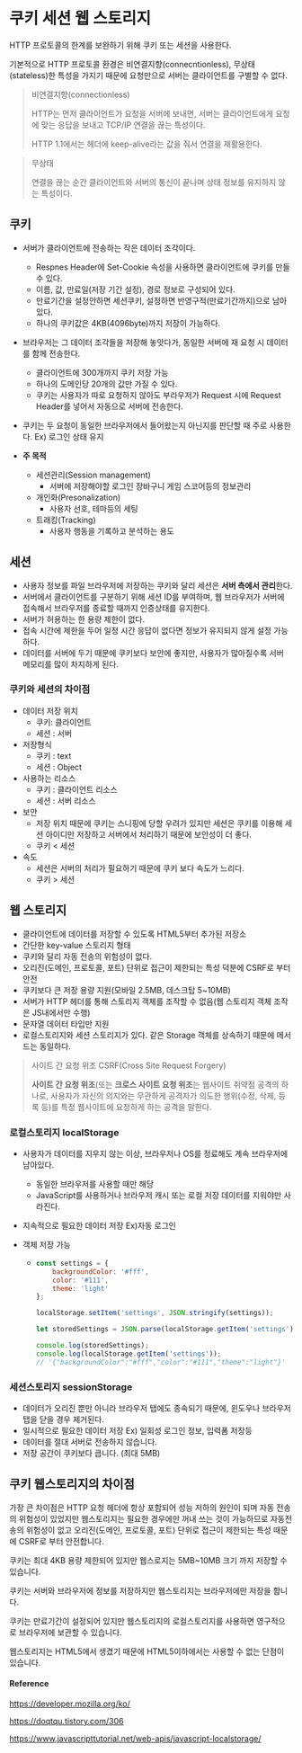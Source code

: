# 쿠키 세션 웹 스토리지

HTTP 프로토콜의 한계를 보완하기 위해 쿠키 또는 세션을 사용한다.

기본적으로 HTTP 프로토콜 환경은 비연결지향(connecntionless), 무상태(stateless)한 특성을 가지기 때문에 요청만으로 서버는 클라이언트를 구별할 수 없다.

> 비연결지향(connectionless)
>
> HTTP는 먼저 클라이언트가 요청을 서버에 보내면, 서버는 클라이언트에게 요청에 맞는 응답을 보내고 TCP/IP 연결을 끊는 특성이다.
>
> HTTP 1.1에서는 헤더에 keep-alive라는 값을 줘서 연결을 재활용한다.

> 무상태
>
> 연결을 끊는 순간 클라이언트와 서버의 통신이 끝나며 상태 정보를 유지하지 않는 특성이다.

## 쿠키

- 서버가 클라이언트에 전송하는 작은 데이터 조각이다.

  - Respnes Header에 Set-Cookie 속성을 사용하면 클라이언트에 쿠키를 만들 수 있다.
  - 이름, 값, 만료일(저장 기간 설정), 경로 정보로 구성되어 있다.
  - 만료기간을 설정안하면 세션쿠키, 설정하면 반영구적(만료기간까지)으로 남아있다.
  - 하나의 쿠키값은 4KB(4096byte)까지 저장이 가능하다.

- 브라우저는 그 데이터 조각들을 저장해 놓앗다가, 동일한 서버에 재 요청 시 데이터를 함께 전송한다.

  - 클라이언트에 300개까지 쿠키 저장 가능
  - 하나의 도메인당 20개의 값만 가질 수 있다.
  - 쿠키는 사용자가 따로 요청하지 않아도 부라우저가 Request 시에 Request Header를 넣어서 자동으로 서버에 전송한다.

- 쿠키는 두 요청이 동일한 브라우저에서 들어왔는지 아닌지를 판단할 때 주로 사용한다. Ex) 로그인 상태 유지
- **주 목적**
  - 세션관리(Session management)
    - 서버에 저장해야할 로그인 장바구니 게임 스코어등의 정보관리
  - 개인화(Presonalization)
    - 사용자 선호, 테마등의 세팅
  - 트래킹(Tracking)
    - 사용자 행동을 기록하고 분석하는 용도

## 세션

- 사용자 정보를 파일 브라우저에 저장하는 쿠키와 달리 세션은 **서버 측에서 관리**한다.
- 서버에서 클라이언트를 구분하기 위해 세션 ID를 부여하며, 웹 브라우저가 서버에 접속해서 브라우저를 종료할 때까지 인증상태를 유지한다.
- 서버가 허용하는 한 용량 제한이 없다.
- 접속 시간에 제한을 두어 일정 시간 응답이 없다면 정보가 유지되지 않게 설정 가능하다.
- 데이터를 서버에 두기 때문에 쿠키보다 보안에 좋지만, 사용자가 많아질수록 서버 메모리를 많이 차지하게 된다.

### 쿠키와 세션의 차이점

- 데이터 저장 위치
  - 쿠키: 클라이언트
  - 세션 : 서버
- 저장형식
  - 쿠키 : text
  - 세션 : Object
- 사용하는 리소스
  - 쿠키 : 클라이언트 리소스
  - 세션 : 서버 리소스
- 보안
  - 저장 위치 때문에 쿠키는 스니핑에 당할 우려가 있지만 세션은 쿠키를 이용해 세션 아이디만 저장하고 서버에서 처리하기 때문에 보안성이 더 좋다.
  - 쿠키 < 세션
- 속도
  - 세션은 서버의 처리가 필요하기 때문에 쿠키 보다 속도가 느리다.
  - 쿠키 > 세션

## 웹 스토리지

- 클라이언트에 데이터를 저장할 수 있도록 HTML5부터 추가된 저장소
- 간단한 key-value 스토리지 형태
- 쿠키와 달리 자동 전송의 위험성이 없다.
- 오리진(도메인, 프로토콜, 포트) 단위로 접근이 제한되는 특성 덕분에 CSRF로 부터 안전
- 쿠키보다 큰 저장 용량 지원(모바일 2.5MB, 데스크탑 5~10MB)
- 서버가 HTTP 헤더를 통해 스토리지 객체를 조작할 수 없음(웹 스토리지 객체 조작은 JS내에서만 수행)
- 문자열 데이터 타입만 지원
- 로컬스토리지와 세션 스토리지가 있다. 같은 Storage 객체를 상속하기 때문에 메서드는 동일하다.

> 사이트 간 요청 위조 CSRF(Cross Site Request Forgery)
>
> **사이트 간 요청 위조**(또는 **크로스 사이트 요청 위조**는 웹사이트 취약점 공격의 하나로, 사용자가 자신의 의지와는 무관하게 공격자가 의도한 행위(수정, 삭제, 등록 등)를 특정 웹사이트에 요청하게 하는 공격을 말한다.

### 로컬스토리지 localStorage

- 사용자가 데이터를 지우지 않는 이상, 브라우저나 OS를 정료해도 계속 브라우저에 남아있다.
  - 동일한 브라우저를 사용할 때만 해당
  - JavaScript를 사용하거나 브라우저 캐시 또는 로컬 저장 데이터를 지워야만 사라진다.
  
- 지속적으로 필요한 데이터 저장 Ex)자동 로그인

- 객체 저장 가능

  - ```javascript
    const settings = {
        backgroundColor: '#fff',
        color: '#111',
        theme: 'light'
    };
    
    localStorage.setItem('settings', JSON.stringify(settings));
    
    let storedSettings = JSON.parse(localStorage.getItem('settings'));
    
    console.log(storedSettings);
    console.log(localStorage.getItem('settings'));
    // '{"backgroundColor":"#fff","color":"#111","theme":"light"}'
    ```

    


### 세션스토리지 sessionStorage

- 데이터가 오리진 뿐만 아니라 브라우저 탭에도 종속되기 때문에, 윈도우나 브라우저 탭을 닫을 경우 제거된다.
- 일시적으로 필요한 데이터 저장 Ex) 일회성 로그인 정보, 입력폼 저장등
- 데이터를 절대 서버로 전송하지 않습니다.
- 저장 공간이 쿠키보다 큽니다. (최대 5MB)

## 쿠키 웹스토리지의 차이점

가장 큰 차이점은 HTTP 요청 헤더에 항상 포함되어 성능 저하의 원인이 되며 자동 전송의 위험성이 있었지만 웹스토리지는 필요한 경우에만 꺼내 쓰는 것이 가능하므로 자동전송의 위험성이 없고 오리진(도메인, 프로토콜, 포트) 단위로 접근이 제한되는 특성 때문에 CSRF로 부터 안전합니다.

쿠키는 최대 4KB 용량 제한되어 있지만 웹스로지는 5MB~10MB 크기 까지 저장할 수 있습니다.

쿠키는 서버와 브라우저에 정보를 저장하지만 웹스토리지는 브라우저에만 저장을 합니다.

쿠키는 만료기간이 설정되어 있지만 웹스토리지의 로컬스토리지를 사용하면 영구적으로 브라우저에 보관할 수 있습니다.

웹스토리지는 HTML5에서 생겼기 때문에 HTML5이하에서는 사용할 수 없는 단점이 있습니다.

#### Reference

https://developer.mozilla.org/ko/

https://doqtqu.tistory.com/306

https://www.javascripttutorial.net/web-apis/javascript-localstorage/
